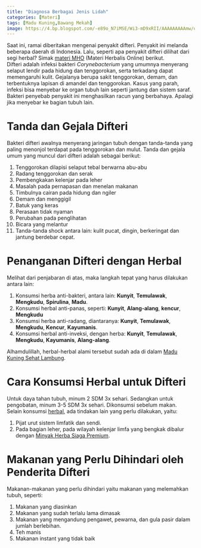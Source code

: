 ```yaml
---
title: "Diagnosa Berbagai Jenis Lidah"
categories: [Materi]
tags: [Madu Kuning,Bawang Mekah]
image: https://4.bp.blogspot.com/-e89o_N7iMSE/Wi3-mD9xRII/AAAAAAAAAmw/oQXz7lAkFZYbR6veRxqO6XWO0hCdwDAewCKgBGAs/s1600/MHO171211-Difteri.png
---
```


<div class="paraph">Saat ini, ramai diberitakan mengenai penyakit difteri. Penyakit ini melanda beberapa daerah di Indonesia. Lalu, seperti apa penyakit difteri dilihat dari segi herbal? Simak <a href="{{ site.baseurl }}/categories/materi" title="Daftar materi MHO">materi MHO</a> (Materi Herbalis Online) berikut.</div>

<div class="paraph">Difteri adalah infeksi bakteri <i>Corynebacterium</i> yang umumnya menyerang selaput lendir pada hidung dan tenggorokan, serta terkadang dapat memengaruhi kulit. Gejalanya berupa sakit tenggorokan, demam, dan terbentuknya lapisan di amandel dan tenggorokan. Kasus yang parah, infeksi bisa menyebar ke organ tubuh lain seperti jantung dan sistem saraf.</div>

<div class="paraph">Bakteri penyebab penyakit ini menghasilkan racun yang berbahaya. Apalagi jika menyebar ke bagian tubuh lain.</div>

<h1>Tanda dan Gejala Difteri</h1>

<div class="paraph">Bakteri difteri awalnya menyerang jaringan tubuh dengan tanda-tanda yang paling menonjol terdapat pada tenggorokan dan mulut. Tanda dan gejala umum yang muncul dari difteri adalah sebagai berikut:</div>

<ol>
    <li>Tenggorokan dilapisi selaput tebal berwarna abu-abu</li>
    <li>Radang tenggorokan dan serak</li>
    <li>Pembengkakan kelenjar pada leher</li>
    <li>Masalah pada pernapasan dan menelan makanan</li>
    <li>Timbulnya cairan pada hidung dan ngiler</li>
    <li>Demam dan menggigil</li>
    <li>Batuk yang keras</li>
    <li>Perasaan tidak nyaman</li>
    <li>Perubahan pada penglihatan</li>
    <li>Bicara yang melantur</li>
    <li>Tanda-tanda shock antara lain: kulit pucat, dingin, berkeringat dan jantung berdebar cepat.</li>
</ol>

<h1>Penanganan Difteri dengan Herbal</h1>

<div class="paraph">Melihat dari penjabaran di atas, maka langkah tepat yang harus dilakukan antara lain:</div>

<ol>
    <li>Konsumsi herba anti-bakteri, antara lain: <b>Kunyit</b>, <b>Temulawak</b>, <b>Mengkudu</b>, <b>Spirulina</b>, <b>Madu</b>.</li>
    <li>Konsumsi herbal anti-panas, seperti: <b>Kunyit</b>, <b>Alang-alang</b>, <b>kencur</b>, <b>Mengkudu</b></li>
    <li>Konsumsi herba anti-radang, diantaranya: <b>Kunyit</b>, <b>Temulawak</b>, <b>Mengkudu</b>, <b>Kencur</b>, <b>Kayumanis</b>.</li>
    <li>Konsumsi herbal anti-inveksi, dengan herba: <b>Kunyit</b>, <b>Temulawak</b>, <b>Mengkudu</b>, <b>Kayumanis</b>, <b>Alang-alang</b>.</li>
</ol>

<div class="paraph">Alhamdulillah, herbal-herbal alami tersebut sudah ada di dalam <a  class="mhoapp orange" href="{{ site.baseurl }}/posts/madu-kuning-sehat-lambung-wk6" title="Madu Kuning Sehat Lambung Attaubah">Madu Kuning Sehat Lambung</a>.</div>

<h1>Cara Konsumsi Herbal untuk Difteri</h1>

<div class="paraph">Untuk daya tahan tubuh, minum 2 SDM 3x sehari. Sedangkan untuk pengobatan, minum 3-5 SDM 3x sehari. Dikonsumsi sebelum makan.</div>
<div class="paraph">Selain konsumsi <a href="{{ site.baseurl }}/categories/produk" title="Daftar produk CV. Herbattaubah">herbal</a>, ada tindakan lain yang perlu dilakukan, yaitu:</div>

<ol>
    <li>Pijat urut sistem limfatik dan sendi.</li>
    <li>Pada bagian leher, pada wilayah kelenjar limfa yang bengkak dibalur dengan <a  class="mhoapp red" href="{{ site.baseurl }}/posts/minyak-herba-siaga-premium-2tm" title="Minyak Herba Siaga Premium">Minyak Herba Siaga Premium</a>.
</ol>

<h1>Makanan yang Perlu Dihindari oleh Penderita Difteri</h1>

<div class="paraph">Makanan-makanan yang perlu dihindari yaitu makanan yang melemahkan tubuh, seperti:</div>

<ol>
    <li>Makanan yang diasinkan</li>
    <li>Makanan yang sudah terlalu lama dimasak</li>
    <li>Makanan yang mengandung pengawet, pewarna, dan gula pasir dalam jumlah berlebihan.</li>
    <li>Teh manis</li>
    <li>Makanan instant yang tidak baik</li>
</ol>